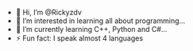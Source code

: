 - 👋 Hi, I’m @Rickyzdv
- 👀 I’m interested in learning all about programming...
- 🌱 I’m currently learning C++, Python and C#...
- ⚡ Fun fact: I speak almost 4 languages

<!---
Rickyzdv/Rickyzdv is a ✨ special ✨ repository because its `README.md` (this file) appears on your GitHub profile.
You can click the Preview link to take a look at your changes.
--->
